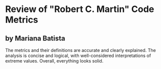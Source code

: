 # Review of "Robert C. Martin" Code Metrics

## by Mariana Batista

The metrics and their definitions are accurate and clearly explained. The analysis is concise and logical, with well-considered interpretations of extreme values. Overall, everything looks solid.